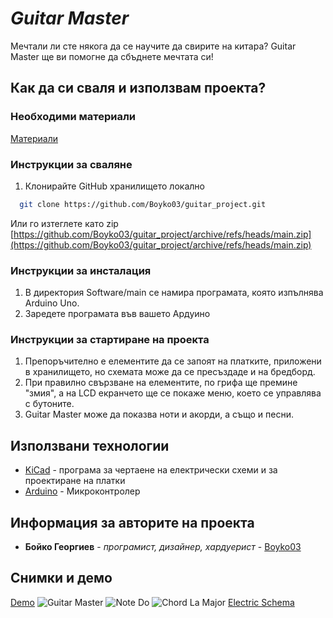 # *Guitar Master*

Мечтали ли сте някога да се научите да свирите на китара? Guitar Master ще ви помогне да сбъднете мечтата си!

## Как да си сваля и използвам проекта?

### Необходими материали
[Материали](https://github.com/Boyko03/guitar_project/blob/main/Hardware/guitar.csv)

### Инструкции за сваляне

1) Клонирайте GitHub хранилището локално
```bash
  git clone https://github.com/Boyko03/guitar_project.git
```
Или го изтеглете като zip
[https://github.com/Boyko03/guitar_project/archive/refs/heads/main.zip](https://github.com/Boyko03/guitar_project/archive/refs/heads/main.zip)

### Инструкции за инсталация

1) В директория Software/main се намира програмата, която изпълнява Arduino Uno.
2) Заредете програмата във вашето Ардуино

### Инструкции за стартиране на проекта

1) Препоръчително е елементите да се запоят на платките, приложени в хранилището, но схемата може да се пресъздаде и на бредборд.
2) При правилно свързване на елементите, по грифа ще премине "змия", а на LCD екранчето ще се покаже меню, което се управлява с бутоните.
3) Guitar Master може да показва ноти и акорди, а също и песни.

## Използвани технологии

* [KiCad](https://kicad.org/) - програма за чертаене на електрически схеми и за проектиране на платки
* [Arduino](https://www.arduino.cc/) - Микроконтролер

## Информация за авторите на проекта

* **Бойко Георгиев** - *програмист, дизайнер, хардуерист* - [Boyko03](https://github.com/Boyko03)

## Снимки и демо
[Demo](https://github.com/Boyko03/guitar_project/blob/main/Presentation/demo.mp4)
![Guitar Master](https://github.com/Boyko03/guitar_project/blob/main/Presentation/guitar_master.jpeg)
![Note Do](https://github.com/Boyko03/guitar_project/blob/main/Presentation/note_do.jpeg)
![Chord La Major](https://github.com/Boyko03/guitar_project/blob/main/Presentation/chord_la_major.jpeg)
[Electric Schema](https://github.com/Boyko03/guitar_project/blob/main/Hardware/guitar.pdf)
